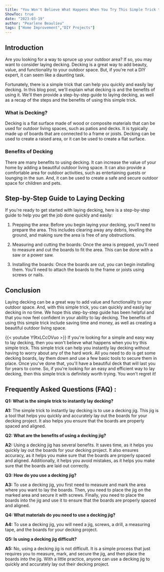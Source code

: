```yaml
---
title: "You Won't Believe What Happens When You Try This Simple Trick to Instantly Lay Decking!"
ShowToc: true 
date: "2023-03-19"
author: "Pearlene Beaulieu" 
tags: ["Home Improvement","DIY Projects"]
---
```

## Introduction

Are you looking for a way to spruce up your outdoor area? If so, you may want to consider laying decking. Decking is a great way to add beauty, value, and functionality to your outdoor space. But, if you're not a DIY expert, it can seem like a daunting task.

Fortunately, there is a simple trick that can help you quickly and easily lay decking. In this blog post, we'll explain what decking is and the benefits of using it. We'll then provide a step-by-step guide to laying decking, as well as a recap of the steps and the benefits of using this simple trick.

### What is Decking?

Decking is a flat surface made of wood or composite materials that can be used for outdoor living spaces, such as patios and decks. It is typically made up of boards that are connected to a frame or joists. Decking can be used to create a raised area, or it can be used to create a flat surface.

### Benefits of Decking

There are many benefits to using decking. It can increase the value of your home by adding a beautiful outdoor living space. It can also provide a comfortable area for outdoor activities, such as entertaining guests or lounging in the sun. And, it can be used to create a safe and secure outdoor space for children and pets.

## Step-by-Step Guide to Laying Decking

If you're ready to get started with laying decking, here is a step-by-step guide to help you get the job done quickly and easily:

1. Prepping the area: Before you begin laying your decking, you'll need to prepare the area. This includes clearing away any debris, leveling the ground, and making sure the area is free of any obstructions.

2. Measuring and cutting the boards: Once the area is prepped, you'll need to measure and cut the boards to fit the area. This can be done with a saw or a power saw.

3. Installing the boards: Once the boards are cut, you can begin installing them. You'll need to attach the boards to the frame or joists using screws or nails.

## Conclusion

Laying decking can be a great way to add value and functionality to your outdoor space. And, with this simple trick, you can quickly and easily lay decking in no time. We hope this step-by-step guide has been helpful and that you now feel confident in your ability to lay decking. The benefits of using this simple trick include saving time and money, as well as creating a beautiful outdoor living space.

{{< youtube Y9txLCcOVuo >}} 
If you're looking for a simple and easy way to lay decking, then you won't believe what happens when you try this simple trick. This simple trick can help you instantly lay decking without having to worry about any of the hard work. All you need to do is get some decking boards, lay them down and use a few basic tools to secure them in place. Once you've done that, you'll have a beautiful deck that will last you for years to come. So, if you're looking for an easy and efficient way to lay decking, then this simple trick is definitely worth trying. You won't regret it!

## Frequently Asked Questions (FAQ) :
**Q1: What is the simple trick to instantly lay decking?**

**A1:** The simple trick to instantly lay decking is to use a decking jig. This jig is a tool that helps you quickly and accurately lay out the boards for your decking project. It also helps you ensure that the boards are properly spaced and aligned. 

**Q2: What are the benefits of using a decking jig?**

**A2:** Using a decking jig has several benefits. It saves time, as it helps you quickly lay out the boards for your decking project. It also ensures accuracy, as it helps you make sure that the boards are properly spaced and aligned. Additionally, it helps you avoid mistakes, as it helps you make sure that the boards are laid out correctly. 

**Q3: How do you use a decking jig?**

**A3:** To use a decking jig, you first need to measure and mark the area where you want to lay the boards. Then, you need to place the jig on the marked area and secure it with screws. Finally, you need to place the boards into the jig and use it to ensure that the boards are properly spaced and aligned. 

**Q4: What materials do you need to use a decking jig?**

**A4:** To use a decking jig, you will need a jig, screws, a drill, a measuring tape, and the boards for your decking project. 

**Q5: Is using a decking jig difficult?**

**A5:** No, using a decking jig is not difficult. It is a simple process that just requires you to measure, mark, and secure the jig, and then place the boards into the jig. With a little practice, anyone can use a decking jig to quickly and accurately lay out their decking project.





